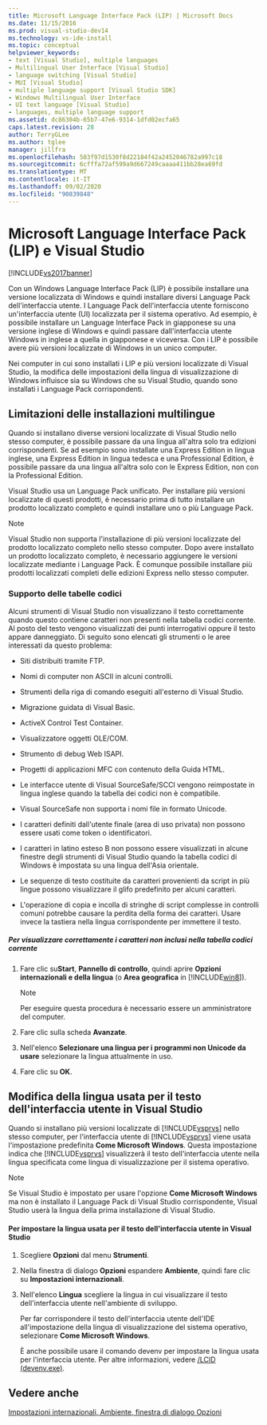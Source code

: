 ```yaml
---
title: Microsoft Language Interface Pack (LIP) | Microsoft Docs
ms.date: 11/15/2016
ms.prod: visual-studio-dev14
ms.technology: vs-ide-install
ms.topic: conceptual
helpviewer_keywords:
- text [Visual Studio], multiple languages
- Multilingual User Interface [Visual Studio]
- language switching [Visual Studio]
- MUI [Visual Studio]
- multiple language support [Visual Studio SDK]
- Windows Multilingual User Interface
- UI text language [Visual Studio]
- languages, multiple language support
ms.assetid: dc86304b-65b7-47e6-9314-1dfd02ecfa65
caps.latest.revision: 28
author: TerryGLee
ms.author: tglee
manager: jillfra
ms.openlocfilehash: 503f97d1530f8d22184f42a2452046782a997c18
ms.sourcegitcommit: 6cfffa72af599a9d667249caaaa411bb28ea69fd
ms.translationtype: MT
ms.contentlocale: it-IT
ms.lasthandoff: 09/02/2020
ms.locfileid: "90839848"
---
```

# <a name="microsoft-language-interface-packs-lips-and-visual-studio"></a>Microsoft Language Interface Pack (LIP) e Visual Studio
[!INCLUDE[vs2017banner](../includes/vs2017banner.md)]

Con un Windows Language Interface Pack (LIP) è possibile installare una versione localizzata di Windows e quindi installare diversi Language Pack dell'interfaccia utente. I Language Pack dell'interfaccia utente forniscono un'interfaccia utente (UI) localizzata per il sistema operativo. Ad esempio, è possibile installare un Language Interface Pack in giapponese su una versione inglese di Windows e quindi passare dall'interfaccia utente Windows in inglese a quella in giapponese e viceversa. Con i LIP è possibile avere più versioni localizzate di Windows in un unico computer.

 Nei computer in cui sono installati i LIP e più versioni localizzate di Visual Studio, la modifica delle impostazioni della lingua di visualizzazione di Windows influisce sia su Windows che su Visual Studio, quando sono installati i Language Pack corrispondenti.

## <a name="limitations-of-multi-language-installations"></a>Limitazioni delle installazioni multilingue
 Quando si installano diverse versioni localizzate di Visual Studio nello stesso computer, è possibile passare da una lingua all'altra solo tra edizioni corrispondenti. Se ad esempio sono installate una Express Edition in lingua inglese, una Express Edition in lingua tedesca e una Professional Edition, è possibile passare da una lingua all'altra solo con le Express Edition, non con la Professional Edition.

 Visual Studio usa un Language Pack unificato. Per installare più versioni localizzate di questi prodotti, è necessario prima di tutto installare un prodotto localizzato completo e quindi installare uno o più Language Pack.

> [!NOTE]
> Visual Studio non supporta l'installazione di più versioni localizzate del prodotto localizzato completo nello stesso computer. Dopo avere installato un prodotto localizzato completo, è necessario aggiungere le versioni localizzate mediante i Language Pack. È comunque possibile installare più prodotti localizzati completi delle edizioni Express nello stesso computer.

### <a name="support-for-code-pages"></a>Supporto delle tabelle codici
 Alcuni strumenti di Visual Studio non visualizzano il testo correttamente quando questo contiene caratteri non presenti nella tabella codici corrente. Al posto del testo vengono visualizzati dei punti interrogativi oppure il testo appare danneggiato. Di seguito sono elencati gli strumenti o le aree interessati da questo problema:

- Siti distribuiti tramite FTP.

- Nomi di computer non ASCII in alcuni controlli.

- Strumenti della riga di comando eseguiti all'esterno di Visual Studio.

- Migrazione guidata di Visual Basic.

- ActiveX Control Test Container.

- Visualizzatore oggetti OLE/COM.

- Strumento di debug Web ISAPI.

- Progetti di applicazioni MFC con contenuto della Guida HTML.

- Le interfacce utente di Visual SourceSafe/SCCI vengono reimpostate in lingua inglese quando la tabella dei codici non è compatibile.

- Visual SourceSafe non supporta i nomi file in formato Unicode.

- I caratteri definiti dall'utente finale (area di uso privata) non possono essere usati come token o identificatori.

- I caratteri in latino esteso B non possono essere visualizzati in alcune finestre degli strumenti di Visual Studio quando la tabella codici di Windows è impostata su una lingua dell'Asia orientale.

- Le sequenze di testo costituite da caratteri provenienti da script in più lingue possono visualizzare il glifo predefinito per alcuni caratteri.

- L'operazione di copia e incolla di stringhe di script complesse in controlli comuni potrebbe causare la perdita della forma dei caratteri. Usare invece la tastiera nella lingua corrispondente per immettere il testo.

##### <a name="to-correctly-display-characters-that-are-not-included-in-the-current-code-page"></a>Per visualizzare correttamente i caratteri non inclusi nella tabella codici corrente

1. Fare clic su**Start**, **Pannello di controllo**, quindi aprire **Opzioni internazionali e della lingua** (o **Area geografica** in [!INCLUDE[win8](../includes/win8-md.md)]).

    > [!NOTE]
    > Per eseguire questa procedura è necessario essere un amministratore del computer.

2. Fare clic sulla scheda **Avanzate**.

3. Nell'elenco **Selezionare una lingua per i programmi non Unicode da usare** selezionare la lingua attualmente in uso.

4. Fare clic su **OK**.

## <a name="changing-the-language-used-for-the-ui-text-in-visual-studio"></a>Modifica della lingua usata per il testo dell'interfaccia utente in Visual Studio
 Quando si installano più versioni localizzate di [!INCLUDE[vsprvs](../includes/vsprvs-md.md)] nello stesso computer, per l'interfaccia utente di [!INCLUDE[vsprvs](../includes/vsprvs-md.md)] viene usata l'impostazione predefinita **Come Microsoft Windows**. Questa impostazione indica che [!INCLUDE[vsprvs](../includes/vsprvs-md.md)] visualizzerà il testo dell'interfaccia utente nella lingua specificata come lingua di visualizzazione per il sistema operativo.

> [!NOTE]
> Se Visual Studio è impostato per usare l'opzione **Come Microsoft Windows** ma non è installato il Language Pack di Visual Studio corrispondente, Visual Studio userà la lingua della prima installazione di Visual Studio.

#### <a name="to-set-the-language-that-is-used-for-the-ui-text-in-visual-studio"></a>Per impostare la lingua usata per il testo dell'interfaccia utente in Visual Studio

1. Scegliere **Opzioni** dal menu **Strumenti**.

2. Nella finestra di dialogo **Opzioni** espandere **Ambiente**, quindi fare clic su **Impostazioni internazionali**.

3. Nell'elenco **Lingua** scegliere la lingua in cui visualizzare il testo dell'interfaccia utente nell'ambiente di sviluppo.

    Per far corrispondere il testo dell'interfaccia utente dell'IDE all'impostazione della lingua di visualizzazione del sistema operativo, selezionare **Come Microsoft Windows**.

   È anche possibile usare il comando devenv per impostare la lingua usata per l'interfaccia utente. Per altre informazioni, vedere [/LCID (devenv.exe)](../ide/reference/lcid-devenv-exe.md).

## <a name="see-also"></a>Vedere anche
 [Impostazioni internazionali, Ambiente, finestra di dialogo Opzioni](../ide/reference/international-settings-environment-options-dialog-box.md)